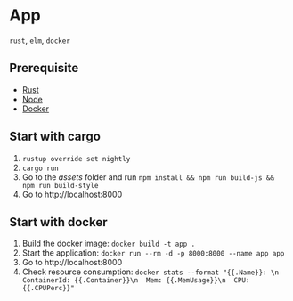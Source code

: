 # App

`rust`, `elm`, `docker`

## Prerequisite

- [Rust](https://www.rust-lang.org/)
- [Node](https://nodejs.org/en/)
- [Docker](https://www.docker.com/)

## Start with cargo

1. `rustup override set nightly`
1. `cargo run`
1. Go to the _assets_ folder and run `npm install && npm run build-js && npm run build-style`
1. Go to http://localhost:8000

## Start with docker

1. Build the docker image: `docker build -t app .`
1. Start the application: `docker run --rm -d -p 8000:8000 --name app app`
1. Go to http://localhost:8000
1. Check resource consumption: `docker stats --format "{{.Name}}: \n  ContainerId: {{.Container}}\n  Mem: {{.MemUsage}}\n  CPU: {{.CPUPerc}}"`
